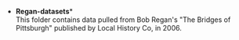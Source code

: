 - **Regan-datasets*** <br>
This folder contains data pulled from Bob Regan's "The Bridges of Pittsburgh" published by Local History Co, in 2006.